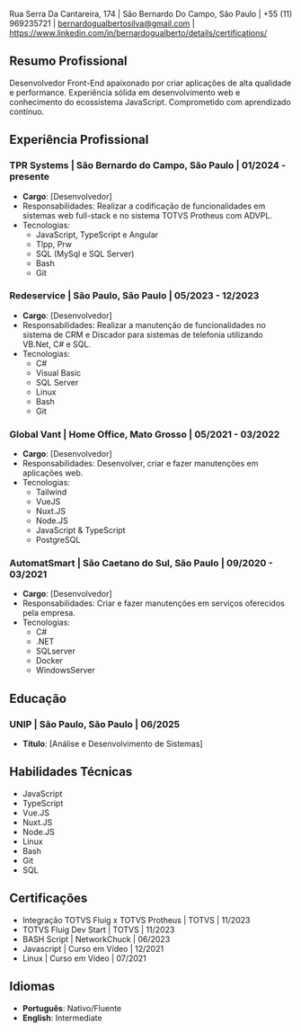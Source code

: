 Rua Serra Da Cantareira, 174 | São Bernardo Do Campo, São Paulo | +55 (11) 969235721 | bernardogualbertosilva@gmail.com | https://www.linkedin.com/in/bernardogualberto/details/certifications/

## Resumo Profissional
Desenvolvedor Front-End apaixonado por criar aplicações de alta qualidade e performance. Experiência sólida em desenvolvimento web e conhecimento do ecossistema JavaScript. Comprometido com aprendizado contínuo.

## Experiência Profissional
### TPR Systems | São Bernardo do Campo, São Paulo | 01/2024 - presente
- **Cargo**: [Desenvolvedor]
- Responsabilidades: Realizar a codificação de funcionalidades em sistemas web full-stack e no sistema TOTVS Protheus com ADVPL.
- Tecnologias:  
	+ JavaScript, TypeScript e Angular  
	+ Tlpp, Prw  
	+ SQL (MySql e SQL Server)  
	+ Bash
	+ Git

### Redeservice | São Paulo, São Paulo | 05/2023 - 12/2023
- **Cargo**: [Desenvolvedor]
- Responsabilidades: Realizar a manutenção de funcionalidades no sistema de CRM e Discador para sistemas de telefonia utilizando VB.Net, C# e SQL.
- Tecnologias:  
	+ C#  
	+ Visual Basic  
	+ SQL Server  
	+ Linux  
	+ Bash  
	+ Git

### Global Vant | Home Office, Mato Grosso | 05/2021 - 03/2022
- **Cargo**: [Desenvolvedor]
- Responsabilidades: Desenvolver, criar e fazer manutenções em aplicações web.  
- Tecnologias:  
	- Tailwind  
	- VueJS  
	- Nuxt.JS
	- Node.JS  
	- JavaScript & TypeScript  
	- PostgreSQL

### AutomatSmart | São Caetano do Sul, São Paulo | 09/2020 - 03/2021
- **Cargo**: [Desenvolvedor]
- Responsabilidades: Criar e fazer manutenções em serviços oferecidos pela empresa.
- Tecnologias:  
	-  C#
	- .NET
	- SQLserver
	- Docker
	- WindowsServer

## Educação
### UNIP | São Paulo, São Paulo | 06/2025
- **Título**: [Análise e Desenvolvimento de Sistemas]

## Habilidades Técnicas
- JavaScript
- TypeScript
- Vue.JS
- Nuxt.JS
- Node.JS
- Linux
- Bash
- Git
- SQL

## Certificações
- Integração TOTVS Fluig x TOTVS Protheus | TOTVS | 11/2023
- TOTVS Fluig Dev Start | TOTVS | 11/2023
- BASH Script | NetworkChuck | 06/2023
- Javascript | Curso em Vídeo | 12/2021
- Linux | Curso em Vídeo | 07/2021

## Idiomas
- **Português**: Nativo/Fluente
- **English**: Intermediate